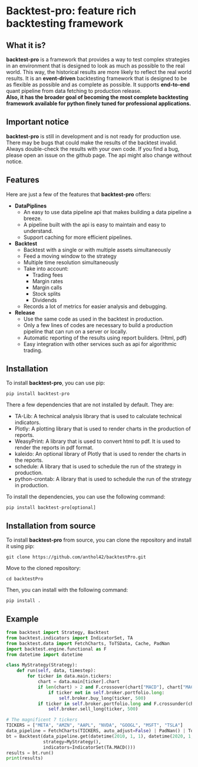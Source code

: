 # Backtest-pro: feature rich backtesting framework

## What it is?
**backtest-pro** is a framework that provides a way to test complex strategies in an environment that is designed to 
look as much as possible to the real world.  This way, the historical results are more likely to reflect the
real world results. It is an **event-driven** backtesting framework that is designed to be as flexible as possible and
as complete as possible.  It supports **end-to-end** quant pipeline from data fetching to production release.  
**Also, it has the broader goal of becoming the most complete backtesting framework available for python finely tuned 
for professional applications.**

## Important notice
**backtest-pro** is still in development and is not ready for production use.  There may be bugs that could
make the results of the backtest invalid.  Always double-check the results with your own code.  If you find a bug, please
open an issue on the github page.  The api might also change without notice.


## Features
Here are just a few of the features that **backtest-pro** offers:
- **DataPiplines**
  - An easy to use data pipeline api that makes building a data pipeline a breeze.
  - A pipeline built with the api is easy to maintain and easy to understand.
  - Support caching for more efficient pipelines.
- **Backtest**
  - Backtest with a single or with multiple assets simultaneously
  - Feed a moving window to the strategy
  - Multiple time resolution simultaneously
  - Take into account:
    - Trading fees
    - Margin rates
    - Margin calls
    - Stock splits
    - Dividends
  - Records a lot of metrics for easier analysis and debugging.
- **Release**
  - Use the same code as used in the backtest in production.
  - Only a few lines of codes are necessary to build a production pipeline that can run on a server or locally.
  - Automatic reporting of the results using report builders.  (Html, pdf)
  - Easy integration with other services such as api for algorithmic trading.

## Installation
To install **backtest-pro**, you can use pip:
```commandline
pip install backtest-pro
```
There a few dependencies that are not installed by default.  They are:
- TA-Lib: A technical analysis library that is used to calculate technical indicators.
- Plotly: A plotting library that is used to render charts in the production of reports.
- WeasyPrint: A library that is used to convert html to pdf.  It is used to render the reports in pdf format.
- kaleido: An optional library of Plotly that is used to render the charts in the reports.
- schedule: A library that is used to schedule the run of the strategy in production.
- python-crontab: A library that is used to schedule the run of the strategy in production.

To install the dependencies, you can use the following command:
```commandline
pip install backtest-pro[optional]
```

## Installation from source
To install **backtest-pro** from source, you can clone the repository and install it using pip:
```commandline
git clone https://github.com/anthol42/backtestPro.git
```
Move to the cloned repository:
```commandline
cd backtestPro
```
Then, you can install with the following command:
```commandline
pip install .
```

## Example
```python
from backtest import Strategy, Backtest
from backtest.indicators import IndicatorSet, TA
from backtest.data import FetchCharts, ToTSData, Cache, PadNan
import backtest.engine.functional as F
from datetime import datetime

class MyStrategy(Strategy):
    def run(self, data, timestep):
        for ticker in data.main.tickers:
            chart = data.main[ticker].chart
            if len(chart) > 2 and F.crossover(chart["MACD"], chart["MACD_SIGNAL"]) and chart["MACD"].iloc[-1] < 0:
                if ticker not in self.broker.portfolio.long:
                    self.broker.buy_long(ticker, 500)
            if ticker in self.broker.portfolio.long and F.crossunder(chart["MACD"], chart["MACD_SIGNAL"]):
                self.broker.sell_long(ticker, 500)

# The magnificent 7 tickers
TICKERS = ["META", "AMZN", "AAPL", "NVDA", "GOOGL", "MSFT", "TSLA"]
data_pipeline = FetchCharts(TICKERS, auto_adjust=False) | PadNan() | ToTSData() | Cache()
bt = Backtest(data_pipeline.get(datetime(2010, 1, 1), datetime(2020, 1, 1)),
              strategy=MyStrategy(),
              indicators=IndicatorSet(TA.MACD()))
results = bt.run()
print(results)

```